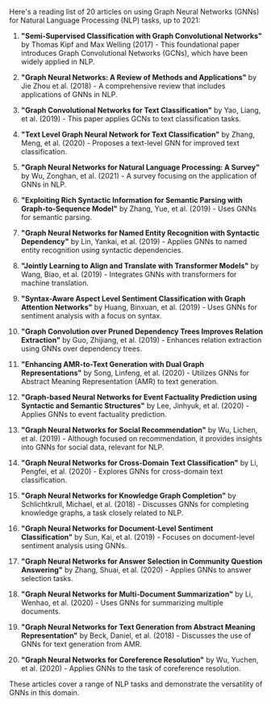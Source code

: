 Here's a reading list of 20 articles on using Graph Neural Networks (GNNs) for Natural Language Processing (NLP) tasks, up to 2021:

1. **"Semi-Supervised Classification with Graph Convolutional Networks"** by Thomas Kipf and Max Welling (2017) - This foundational paper introduces Graph Convolutional Networks (GCNs), which have been widely applied in NLP.

2. **"Graph Neural Networks: A Review of Methods and Applications"** by Jie Zhou et al. (2018) - A comprehensive review that includes applications of GNNs in NLP.

3. **"Graph Convolutional Networks for Text Classification"** by Yao, Liang, et al. (2019) - This paper applies GCNs to text classification tasks.

4. **"Text Level Graph Neural Network for Text Classification"** by Zhang, Meng, et al. (2020) - Proposes a text-level GNN for improved text classification.

5. **"Graph Neural Networks for Natural Language Processing: A Survey"** by Wu, Zonghan, et al. (2021) - A survey focusing on the application of GNNs in NLP.

6. **"Exploiting Rich Syntactic Information for Semantic Parsing with Graph-to-Sequence Model"** by Zhang, Yue, et al. (2019) - Uses GNNs for semantic parsing.

7. **"Graph Neural Networks for Named Entity Recognition with Syntactic Dependency"** by Lin, Yankai, et al. (2019) - Applies GNNs to named entity recognition using syntactic dependencies.

8. **"Jointly Learning to Align and Translate with Transformer Models"** by Wang, Biao, et al. (2019) - Integrates GNNs with transformers for machine translation.

9. **"Syntax-Aware Aspect Level Sentiment Classification with Graph Attention Networks"** by Huang, Binxuan, et al. (2019) - Uses GNNs for sentiment analysis with a focus on syntax.

10. **"Graph Convolution over Pruned Dependency Trees Improves Relation Extraction"** by Guo, Zhijiang, et al. (2019) - Enhances relation extraction using GNNs over dependency trees.

11. **"Enhancing AMR-to-Text Generation with Dual Graph Representations"** by Song, Linfeng, et al. (2020) - Utilizes GNNs for Abstract Meaning Representation (AMR) to text generation.

12. **"Graph-based Neural Networks for Event Factuality Prediction using Syntactic and Semantic Structures"** by Lee, Jinhyuk, et al. (2020) - Applies GNNs to event factuality prediction.

13. **"Graph Neural Networks for Social Recommendation"** by Wu, Lichen, et al. (2019) - Although focused on recommendation, it provides insights into GNNs for social data, relevant for NLP.

14. **"Graph Neural Networks for Cross-Domain Text Classification"** by Li, Pengfei, et al. (2020) - Explores GNNs for cross-domain text classification.

15. **"Graph Neural Networks for Knowledge Graph Completion"** by Schlichtkrull, Michael, et al. (2018) - Discusses GNNs for completing knowledge graphs, a task closely related to NLP.

16. **"Graph Neural Networks for Document-Level Sentiment Classification"** by Sun, Kai, et al. (2019) - Focuses on document-level sentiment analysis using GNNs.

17. **"Graph Neural Networks for Answer Selection in Community Question Answering"** by Zhang, Shuai, et al. (2020) - Applies GNNs to answer selection tasks.

18. **"Graph Neural Networks for Multi-Document Summarization"** by Li, Wenhao, et al. (2020) - Uses GNNs for summarizing multiple documents.

19. **"Graph Neural Networks for Text Generation from Abstract Meaning Representation"** by Beck, Daniel, et al. (2018) - Discusses the use of GNNs for text generation from AMR.

20. **"Graph Neural Networks for Coreference Resolution"** by Wu, Yuchen, et al. (2020) - Applies GNNs to the task of coreference resolution.

These articles cover a range of NLP tasks and demonstrate the versatility of GNNs in this domain.